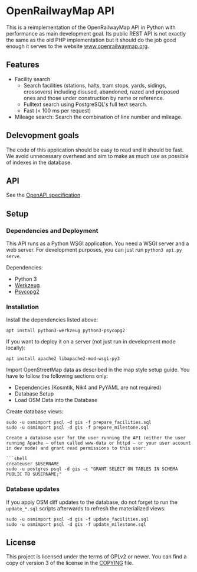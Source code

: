 # OpenRailwayMap API

This is a reimplementation of the OpenRailwayMap API in Python with performance as main development goal.
Its public REST API is not exactly the same as the old PHP implementation but it should do the job good enough
it serves to the website www.openrailwaymap.org.

## Features

* Facility search
  * Search facilities (stations, halts, tram stops, yards, sidings, crossovers) including disused, abandoned,
    razed and proposed ones and those under construction by name or reference.
  * Fulltext search using PostgreSQL's full text search.
  * Fast (< 100 ms per request)
* Mileage search: Search the combination of line number and mileage.

## Delevopment goals

The code of this application should be easy to read and it should be fast. We avoid unnecessary overhead
and aim to make as much use as possible of indexes in the database.

## API

See the [OpenAPI specification](openapi.yaml).

## Setup

### Dependencies and Deployment

This API runs as a Python WSGI application. You need a WSGI server and a web server. For development
purposes, you can just run `python3 api.py serve`.

Dependencies:

* Python 3
* [Werkzeug](https://werkzeug.palletsprojects.com/)
* [Psycopg2](https://www.psycopg.org/docs/)

### Installation

Install the dependencies listed above:

```shell
apt install python3-werkzeug python3-psycopg2
```

If you want to deploy it on a server (not just run in development mode locally):

```shell
apt install apache2 libapache2-mod-wsgi-py3
```

Import OpenStreetMap data as described in the map style setup guide. You have to follow the following sections only:

* Dependencies (Kosmtik, Nik4 and PyYAML are not required)
* Database Setup
* Load OSM Data into the Database

Create database views:

```shell
sudo -u osmimport psql -d gis -f prepare_facilities.sql
sudo -u osmimport psql -d gis -f prepare_milestone.sql

Create a database user for the user running the API (either the user running Apache – often called www-data or httpd – or your user account in dev mode) and grant read permissions to this user:

```shell
createuser $USERNAME
sudo -u postgres psql -d gis -c "GRANT SELECT ON TABLES IN SCHEMA PUBLIC TO $USERNAME;"
```

### Database updates

If you apply OSM diff updates to the database, do not forget to run the `update_*.sql` scripts afterwards to refresh the materialized views:

```shell
sudo -u osmimport psql -d gis -f update_facilities.sql
sudo -u osmimport psql -d gis -f update_milestone.sql
```

## License

This project is licensed under the terms of GPLv2 or newer. You can find a copy of version 3 of the license in the [COPYING](COPYING) file.
